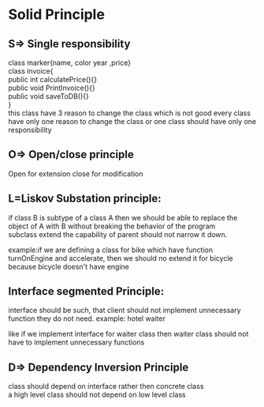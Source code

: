 # Solid Principle
## S=> Single responsibility 
 class marker{name, color year ,price}<br />
 class invoice{<br />
    public int calculatePrice(){}<br />
    public void PrintInvoice(){}<br />
    public void saveToDB(){}<br /> 
 }
 <br />
 this class have 3 reason to change the class which is not good every class have only one reason to change the class or one class should have only one responsibility
## O=> Open/close principle 
 Open for extension close for modification<br />

## L=Liskov Substation principle:
if class B is subtype of a class A then we should be able to replace the object of A with B without breaking the behavior of the program<br />
subclass extend the capability of parent should not narrow it down.<br />

example:if we are defining a class for bike which have function turnOnEngine and accelerate, then we should no extend it for bicycle because bicycle doesn't have engine

## Interface segmented Principle:
interface should be such, that client should not implement unnecessary function they do not need.
example: hotel waiter 

like if we implement interface for waiter class then waiter class should not have to implement unnecessary functions

## D=> Dependency Inversion Principle
class should depend on interface rather then concrete class<br />
a high level class should not depend on low level class
